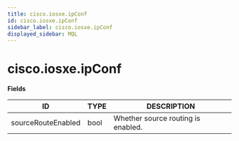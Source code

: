 ```yaml
---
title: cisco.iosxe.ipConf
id: cisco.iosxe.ipConf
sidebar_label: cisco.iosxe.ipConf
displayed_sidebar: MQL
---
```


# cisco.iosxe.ipConf

**Fields**

| ID                 | TYPE | DESCRIPTION                        |
| ------------------ | ---- | ---------------------------------- |
| sourceRouteEnabled | bool | Whether source routing is enabled. |
